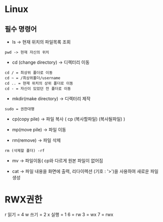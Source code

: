 # Linux
## 필수 명령어
- ls -> 현재 위치의 파일목록 조회
```
pwd -> 현재 자신의 위치

```
- cd (change directory) -> 디렉터리 이동
```
cd / = 최상위 폴더로 이동
cd ~ = /최상위폴더/username 
cd .. = 현재 위치의 상위 폴더로 이동
cd - = 자신이 있었던 전 폴더로 이동
```

- mkdir(make directory) -> 디렉터리 제작
```
sudo = 권한대행
```

- cp(copy pile) -> 파일 복사 ( cp (복사할파일) (복사될파일) )

- mp(move pile) -> 파일 이동
- rm(remove) -> 파일 삭제
```
rm (삭제할 폴더) -rf
```

- mv -> 파일이동( cp와 다르게 원본 파일이 없어짐

- cat -> 파일 내용을 화면에 출력, 리다이렉션 (기호 : '>')을 사용하여 새로운 파일 생성

# RWX권한
r 읽기 = 4
w 쓰기 = 2
x 실행 = 1
6 = rw
3 = wx
7 = rwx
